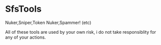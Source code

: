 # SfsTools

Nuker,Sniper,Token Nuker,Spammer! (etc)

All of these tools are used by your own risk, i do not take responsiblity for any of your actions.


